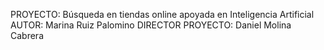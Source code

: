 PROYECTO: Búsqueda en tiendas online apoyada en Inteligencia Artificial
AUTOR: Marina Ruiz Palomino
DIRECTOR PROYECTO: Daniel Molina Cabrera

